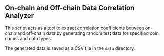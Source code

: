 ## On-chain and Off-chain Data Correlation Analyzer

This script acts as a tool to extract correlation coefficients between on-chain and off-chain data by generating random test data for specified coin names and data types.

The generated data is saved as a CSV file in the `data` directory.